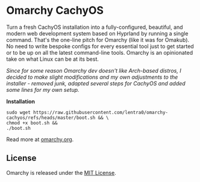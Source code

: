 # Omarchy CachyOS

Turn a fresh CachyOS installation into a fully-configured, beautiful, and modern web development system based on Hyprland by running a single command. That's the one-line pitch for Omarchy (like it was for Omakub). No need to write bespoke configs for every essential tool just to get started or to be up on all the latest command-line tools. Omarchy is an opinionated take on what Linux can be at its best.

*Since for some reason Omarchy dev doesn't like Arch-based distros, I decided to make slight modifications and my own adjustments to the installer - removed junk, adapted several steps for CachyOS and added some lines for my own setup.*

**Installation**

```
sudo wget https://raw.githubusercontent.com/lentra0/omarchy-cachyos/refs/heads/master/boot.sh && \
chmod +x boot.sh && 
./boot.sh
```


Read more at [omarchy.org](https://omarchy.org).

## License

Omarchy is released under the [MIT License](https://opensource.org/licenses/MIT).

